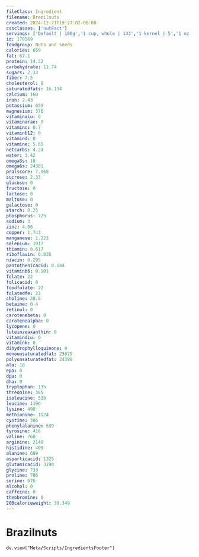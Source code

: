 ```yaml
---
fileClass: Ingredient
filename: Brazilnuts
created: 2024-12-21T19:27:02-06:00
cssclasses: ['nutFact']
servings: ['Default | 100g','1 cup, whole | 133','1 kernel | 5','1 oz (6 kernels) | 28.4']
id: 170569
foodgroup: Nuts and Seeds
calories: 659
fat: 67.1
protein: 14.32
carbohydrate: 11.74
sugars: 2.33
fiber: 7.5
cholesterol: 0
saturatedfats: 16.134
calcium: 160
iron: 2.43
potassium: 659
magnesium: 376
vitaminaiu: 0
vitaminarae: 0
vitaminc: 0.7
vitaminb12: 0
vitamind: 0
vitamine: 5.65
netcarbs: 4.24
water: 3.42
omega3s: 18
omega6s: 24381
pralscore: 7.968
sucrose: 2.33
glucose: 0
fructose: 0
lactose: 0
maltose: 0
galactose: 0
starch: 0.25
phosphorus: 725
sodium: 3
zinc: 4.06
copper: 1.743
manganese: 1.223
selenium: 1917
thiamin: 0.617
riboflavin: 0.035
niacin: 0.295
pantothenicacid: 0.184
vitaminb6: 0.101
folate: 22
folicacid: 0
foodfolate: 22
folatedfe: 22
choline: 28.8
betaine: 0.4
retinol: 0
carotenebeta: 0
carotenealpha: 0
lycopene: 0
luteinzeaxanthin: 0
vitamindiu: 0
vitamink: 0
dihydrophylloquinone: 0
monounsaturatedfat: 23879
polyunsaturatedfat: 24399
ala: 18
epa: 0
dpa: 0
dha: 0
tryptophan: 135
threonine: 365
isoleucine: 518
leucine: 1190
lysine: 490
methionine: 1124
cystine: 306
phenylalanine: 639
tyrosine: 416
valine: 760
arginine: 2140
histidine: 409
alanine: 609
asparticacid: 1325
glutamicacid: 3190
glycine: 733
proline: 706
serine: 676
alcohol: 0
caffeine: 0
theobromine: 0
200calorieweight: 30.349
---
```


# Brazilnuts

```dataviewjs
dv.view("Meta/Scripts/IngredientsFooter")
```